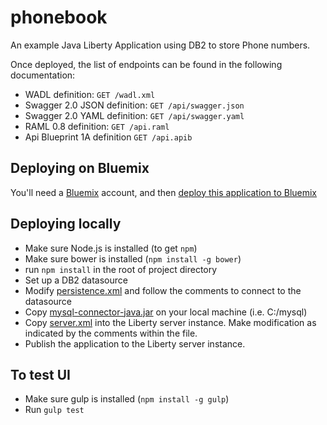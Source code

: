 # phonebook
An example Java Liberty Application using DB2 to store Phone numbers.

Once deployed, the list of endpoints can be found in the following documentation:
* WADL definition: ```GET /wadl.xml```
* Swagger 2.0 JSON definition: ```GET /api/swagger.json```
* Swagger 2.0 YAML definition: ```GET /api/swagger.yaml```
* RAML 0.8 definition: ```GET /api.raml```
* Api Blueprint 1A definition ```GET /api.apib```

## Deploying on Bluemix
You'll need a [Bluemix][1] account, and then [deploy this application to Bluemix][2]

## Deploying locally
* Make sure Node.js is installed (to get ```npm```)
* Make sure bower is installed (```npm install -g bower```)
* run ```npm install``` in the root of project directory
* Set up a DB2 datasource
* Modify [persistence.xml](src/META-INF/persistence.xml) and follow the comments to connect to the datasource
* Copy [mysql-connector-java.jar](deploy/mysql-connector-java.jar) on your local machine (i.e. C:/mysql)
* Copy [server.xml](deploy/server.xml) into the Liberty server instance.  Make modification as indicated by the comments within the file.
* Publish the application to the Liberty server instance.

[1]: http://bluemix.net
[2]: https://hub.jazz.net/deploy/index.html?repository=https://github.com/ibmcontest/phonebookdemo

## To test UI
* Make sure gulp is installed (```npm install -g gulp```)
* Run ```gulp test```
